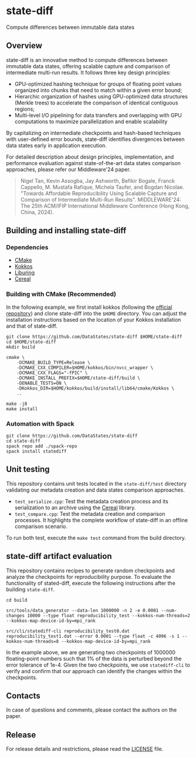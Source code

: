 # state-diff
Compute differences between immutable data states


## Overview

state-diff is an innovative method to compute differences between immutable data states, offering scalable capture and comparison of intermediate multi-run results. It follows three key design principles: 

* GPU-optimized hashing technique for groups of floating point values organized into chunks that need to match within a given error bound; 
* Hierarchic organization of hashes using GPU-optimized data structures (Merkle trees) to accelerate the comparison of identical contiguous regions; 
* Multi-level I/O pipelining for data transfers and overlapping with GPU computations to maximize parallelization and enable scalability  

By capitalizing on intermediate checkpoints and hash-based techniques with user-defined error bounds, state-diff identifies divergences between data states early in application execution.

For detailed description about design principles, implementation, and performance evaluation against state-of-the-art data states comparison approaches, please refer our Middleware'24 paper.
> Nigel Tan, Kevin Assogba, Jay Ashworth, Befikir Bogale, Franck Cappello, M. Mustafa Rafique, Michela Taufer, and Bogdan Nicolae. "Towards Affordable Reproducibility Using Scalable Capture and Comparison of Intermediate Multi-Run Results". MIDDLEWARE'24: The 25th ACM/IFIP International Middleware Conference (Hong Kong, China, 2024).

## Building and installing state-diff

### Dependencies

* [CMake](https://cmake.org/)
* [Kokkos](https://github.com/kokkos/kokkos)
* [Liburing](https://github.com/axboe/liburing)
* [Cereal](https://github.com/USCiLab/cereal)

### Building with CMake (Recommended)

In the following example, we first install kokkos (following the [official repository](https://github.com/kokkos/kokkos?tab=readme-ov-file#building-kokkos)) and clone state-diff into the `$HOME` directory. You can adjust the installation instructions based on the location of your Kokkos installation and that of state-diff.

```
git clone https://github.com/DataStates/state-diff $HOME/state-diff
cd $HOME/state-diff
mkdir build

cmake \
    -DCMAKE_BUILD_TYPE=Release \
    -DCMAKE_CXX_COMPILER=$HOME/kokkos/bin/nvcc_wrapper \
    -DCMAKE_CXX_FLAGS="-fPIC" \
    -DCMAKE_INSTALL_PREFIX=$HOME/state-diff/build \
    -DENABLE_TESTS=ON \
    -DKokkos_DIR=$HOME/kokkos/build/install/lib64/cmake/Kokkos \
    ..

make -j8
make install
```

### Automation with Spack

```
git clone https://github.com/DataStates/state-diff
cd state-diff
spack repo add ./spack-repo
spack install statediff
```

## Unit testing

This repository contains unit tests located in the `state-diff/test` directory validating our metadata creation and data states comparison approaches.

* `test_serialize.cpp`: Test the metadata creation process and its serialization to an archive using the [Cereal](https://github.com/USCiLab/cereal) library.
* `test_compare.cpp`: Test the metadata creation and comparison processes. It highlights the complete workflow of state-diff in an offline comparison scenario.

To run both test, execute the `make test` command from the build directory.

## state-diff artifact evaluation

This repository contains recipes to generate random checkpoints and analyze the checkpoints for reproducibility purpose. To evaluate the functionality of stated-diff, execute the following instructions after the building `state-diff`.


```
cd build

src/tools/data_generator --data-len 1000000 -n 2 -e 0.0001 --num-changes 10000 --type float reproducibility_test --kokkos-num-threads=2 --kokkos-map-device-id-by=mpi_rank

src/cli/statediff-cli reproducibility_test0.dat reproducibility_test1.dat --error 0.0001 --type float -c 4096 -s 1 --kokkos-num-threads=8 --kokkos-map-device-id-by=mpi_rank
```

In the example above, we are generating two checkpoints of 1000000 floating-point numbers such that 1% of the data is perturbed beyond the error tolerance of 1e-4. Given the two checkpoints, we use `statediff-cli` to verify and confirm that our approach can identify the changes within the checkpoints.

## Contacts

In case of questions and comments, please contact the authors on the paper.

## Release
For release details and restrictions, please read the [LICENSE](https://github.com/DataStates/state-diff/blob/main/LICENSE) file.